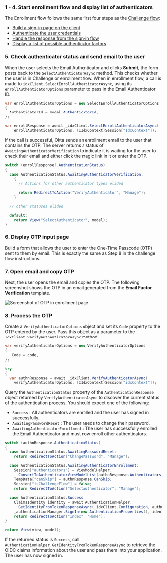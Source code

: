 ### 1 - 4. Start enrollment flow and display list of authenticators

The Enrollment flow follows the same first four steps as the [Challenge flow](#integrate-email-challenge-with-magic-links): 

* [Build a sign-in page on the client](#_1-build-a-sign-in-page-on-the-client)
* [Authenticate the user credentials](#_2-authenticate-the-user-credentials)
* [Handle the response from the sign-in flow](#_3-handle-the-response-from-the-sign-in-flow)
* [Display a list of possible authenticator factors](#_4-display-a-list-of-available-authenticators)

### 5. Check authenticator status and send email to the user

When the user selects the Email Authenticator and clicks **Submit**, the form posts back to the `SelectAuthenticatorAsync` method. This checks whether the user is in Challenge or enrollment flow. When in enrollment flow, a call is made to `idxClient.SelectEnrollAuthenticatorAsync`, using its `enrollAuthenticatorOptions` parameter to pass in the Email Authenticator ID.

```csharp
var enrollAuthenticatorOptions = new SelectEnrollAuthenticatorOptions
{
  AuthenticatorId = model.AuthenticatorId,
};

var enrollResponse = await _idxClient.SelectEnrollAuthenticatorAsync(
    enrollAuthenticatorOptions, (IIdxContext)Session["IdxContext"]);
```

If the call is successful, Okta sends an enrollment email to the user that contains the OTP. The server returns a status of `AwaitingAuthenticatorVerification` to indicate it is waiting for the user to check their email and either click the magic link in it or enter the OTP.

```csharp
switch (enrollResponse?.AuthenticationStatus)
{
  case AuthenticationStatus.AwaitingAuthenticatorVerification:
    {
      // Actions for other authenticator types elided

      return RedirectToAction("VerifyAuthenticator", "Manage");
    }

  // other statuses elided

  default:
    return View("SelectAuthenticator", model);
}
```

### 6. Display OTP input page

Build a form that allows the user to enter the One-Time Passcode (OTP) sent to them by email. This is exactly the same as Step 8 in the challenge flow instructions.

### 7. Open email and copy OTP

Next, the user opens the email and copies the OTP. The following screenshot shows the OTP in an email generated from the **Email Factor Verification** template.

<div class="three-quarter">

![Screenshot of OTP in enrollment page](/img/authenticators/authenticators-email-enroll-otp.png)

</div>

### 8. Process the OTP

Create a `VerifyAuthenticatorOptions` object and set its `Code` property to the OTP entered by the user. Pass this object as a parameter to the `IdxClient.VerifyAuthenticatorAsync` method.

```csharp
var verifyAuthenticatorOptions = new VerifyAuthenticatorOptions
{
   Code = code,
};

try
{
  var authnResponse = await _idxClient.VerifyAuthenticatorAsync(
    verifyAuthenticatorOptions, (IIdxContext)Session["idxContext"]);
```

Query the `AuthenticationStatus` property of the `AuthenticationResponse` object returned by `VerifyAuthenticatorAsync` to discover the current status of the authentication process. You should expect one of the following:

* `Success` : All authenticators are enrolled and the user has signed in successfully.
* `AwaitingPasswordReset` : The user needs to change their password.
* `AwaitingAuthenticatorEnrollment` : The user has successfully enrolled the Email Authenticator and must now enroll other authenticators.

```csharp
switch (authnResponse.AuthenticationStatus)
{
  case AuthenticationStatus.AwaitingPasswordReset:
    return RedirectToAction("ChangePassword", "Manage");

  case AuthenticationStatus.AwaitingAuthenticatorEnrollment:
    Session["authenticators"] = ViewModelHelper.
      ConvertToAuthenticatorViewModelList(authnResponse.Authenticators);
    TempData["canSkip"] = authnResponse.CanSkip;
    Session["isChallengeFlow"] = false;
    return RedirectToAction("SelectAuthenticator", "Manage");

  case AuthenticationStatus.Success:
    ClaimsIdentity identity = await AuthenticationHelper.
      GetIdentityFromTokenResponseAsync(_idxClient.Configuration, authnResponse.TokenInfo);
    _authenticationManager.SignIn(new AuthenticationProperties(), identity);
    return RedirectToAction("Index", "Home");
}

return View(view, model);
```

If the returned status is `Success`, call `AuthenticationHelper.GetIdentityFromTokenResponseAsync` to retrieve the OIDC claims information about the user and pass them into your application. The user has now signed in.
